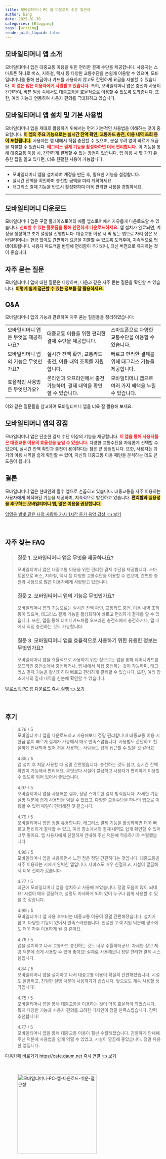 ```yaml
---
title: 모바일티머니 PC 앱 다운로드 쉬운 접근성
author: bing
date: 2025-01-30
categories: [Blogging]
tags: [writing]
render_with_liquid: false
---
```



<h2 id='모바일티머니앱소개'>모바일티머니 앱 소개</h2>

<p>모바일티머니 앱은 대중교통 이용을 위한 편리한 결제 수단을 제공합니다. 사용자는 스마트폰 하나로 버스, 지하철, 택시 등 다양한 교통수단을 손쉽게 이용할 수 있으며, 모바일티머니를 통해 현금이나 카드를 사용하지 않고도 간편하게 요금을 지불할 수 있습니다. <b><span style="color: #ee2323;">이 앱은 많은 이용자에게 사랑받고 있습니다.</span></b> 특히, 모바일티머니 앱은 충전과 사용이 간편하여, 바쁜 일상 속에서도 대중교통을 효율적으로 이용할 수 있도록 도와줍니다. 또한, 여러 기능과 연동하여 사용자 편의를 극대화하고 있습니다.</p>

<h2 id='모바일티머니앱설치및사용법'>모바일티머니 앱 설치 및 기본 사용법</h2>

<p>모바일티머니 앱을 제대로 활용하기 위해서는 먼저 기본적인 사용법을 이해하는 것이 중요합니다. <b><span style="background-color: #ffe066;">이 앱의 주요 기능으로는 실시간 잔액 확인, 교통카드 충전, 이용 내역 조회 등이 포함됩니다.</span></b> 사용자는 앱 내에서 직접 충전할 수 있으며, 분실 우려 없이 빠르게 요금을 지불할 수 있습니다. <b><span style="color: #ee2323;">태그리스 결제 기능을 활성화하면 더욱 편리합니다.</span></b> 이 기능을 통해 대중교통 이용 시, 간편하게 결제할 수 있는 장점이 있습니다. 앱 이용 시 몇 가지 유용한 팁을 알고 있다면, 더욱 원활한 사용이 가능합니다.</p>

<hr />

<ul>
    <li>모바일티머니 앱을 설치하여 계정을 만든 후, 필요한 기능을 설정합니다.</li>
    <li>실시간 잔액을 확인하며 충전할 금액을 미리 계획하세요.</li>
    <li>태그리스 결제 기능을 반드시 활성화하여 더욱 편리한 사용을 경험하세요.</li>
</ul>

<hr />

<h2 id='모바일티머니다운로드'>모바일티머니 다운로드</h2>

<p>모바일티머니 앱은 구글 플레이스토어와 애플 앱스토어에서 자유롭게 다운로드할 수 있습니다. <b><span style="color: #ee2323;">신뢰할 수 있는 플랫폼을 통해 안전하게 다운로드하세요.</span></b> 앱 설치가 완료되면, 계정을 생성하고 초기 설정을 진행합니다. 대중교통 이용 시 딱 맞는 앱으로 자리 잡은 모바일티머니는 현금 없이도 간편하게 요금을 지불할 수 있도록 도와주며, 지속적으로 업데이트됩니다. 사용자 피드백을 반영해 편리함이 추가되니, 최신 버전으로 유지하는 것이 좋습니다.</p>

<h2 id='자주묻는질문'>자주 묻는 질문</h2>

<p>모바일티머니 앱에 대한 질문은 다양하며, 다음과 같은 자주 묻는 질문을 확인할 수 있습니다. <b><span style="background-color: #ffe066;">이렇게 쉽게 접근할 수 있는 정보를 잘 활용하세요.</span></b></p>

<h2 id='QNA'>Q&A</h2>

<p>모바일티머니 앱의 기능과 관련하여 자주 묻는 질문들을 정리하였습니다:</p>

<table>
    <tr>
        <td>모바일티머니 앱은 무엇을 제공하나요?</td>
        <td>대중교통 이용을 위한 편리한 결제 수단을 제공합니다.</td>
        <td>스마트폰으로 다양한 교통수단을 이용할 수 있습니다.</td>
    </tr>
    <tr>
        <td>모바일티머니 앱의 기능은 무엇인가요?</td>
        <td>실시간 잔액 확인, 교통카드 충전, 이용 내역 조회를 지원합니다.</td>
        <td>빠르고 편리한 결제를 위해 태그리스 기능을 제공합니다.</td>
    </tr>
    <tr>
        <td>효율적인 사용법은 무엇인가요?</td>
        <td>온라인과 오프라인에서 충전 가능하며, 결제 내역을 확인할 수 있습니다.</td>
        <td>모바일티머니 앱으로 여러 가지 혜택을 누릴 수 있습니다.</td>
    </tr>
</table>

<p>이와 같은 질문들을 참고하여 모바일티머니 앱을 더욱 잘 활용해 보세요.</p>

<h2 id='앱의장점'>모바일티머니 앱의 장점</h2>

<p>모바일티머니 앱은 단순한 결제 수단 이상의 기능을 제공합니다. <b><span style="color: #ee2323;">이 앱을 통해 사용자들은 대중교통 이용의 효율성을 높일 수 있습니다.</span></b> 다양한 교통수단을 자유롭게 선택할 수 있으며, 실시간 잔액 확인과 충전이 용이하다는 점은 큰 장점입니다. 또한, 사용자는 과거의 이용 내역을 쉽게 확인할 수 있어, 자신의 대중교통 이용 패턴을 분석하는 데도 큰 도움이 됩니다.</p>

<h2 id='결론'>결론</h2>

<p>모바일티머니 앱은 현대인의 필수 앱으로 손꼽히고 있습니다. 대중교통을 자주 이용하는 사용자에게 최적화된 기능을 제공하며, 지속적으로 발전하고 있습니다. <b><span style="background-color: #ffe066;">편리함과 실용성을 추구하는 모바일티머니 앱, 많은 이용을 권장합니다.</span></b></p>


<p><a class="click-button" title="임영웅 별빛 같은 나의 사랑아 가사 1시간 듣기 음악 감상" href="https://24nara.github.io/posts/%EC%9E%84%EC%98%81%EC%9B%85-%EB%B3%84%EB%B9%9B-%EA%B0%99%EC%9D%80-%EB%82%98%EC%9D%98-%EC%82%AC%EB%9E%91%EC%95%84-%EA%B0%80%EC%82%AC-1%EC%8B%9C%EA%B0%84-%EB%93%A3%EA%B8%B0-%EC%9D%8C%EC%95%85-%EA%B0%90%EC%83%81/" rel="dofollow">임영웅 별빛 같은 나의 사랑아 가사 1시간 듣기 음악 감상 👈 보기</a></p><br>
<h2 id='자주_찾는_FAQ'>자주 찾는 FAQ</h2>
<div itemscope="" itemtype="https://schema.org/FAQPage">
<blockquote>
<div itemscope="" itemprop="mainEntity" itemtype="https://schema.org/Question">
<h3 itemprop="name">질문 1. 모바일티머니 앱은 무엇을 제공하나요?</h3>
<div itemscope="" itemprop="acceptedAnswer" itemtype="https://schema.org/Answer">
<span itemprop="text">
<p>모바일티머니 앱은 대중교통 이용을 위한 편리한 결제 수단을 제공합니다. 스마트폰으로 버스, 지하철, 택시 등 다양한 교통수단을 이용할 수 있으며, 간편한 충전과 사용으로 많은 이용자에게 사랑받고 있습니다.</p>
</span>
</div>
</div>
<div itemscope="" itemprop="mainEntity" itemtype="https://schema.org/Question">
<h3 itemprop="name">질문 2. 모바일티머니 앱의 기능은 무엇인가요?</h3>
<div itemscope="" itemprop="acceptedAnswer" itemtype="https://schema.org/Answer">
<span itemprop="text">
<p>모바일티머니 앱의 기능으로는 실시간 잔액 확인, 교통카드 충전, 이용 내역 조회 등이 있으며, 태그리스 결제 기능을 활성화하여 빠르고 편리하게 결제를 할 수 있습니다. 또한, 앱을 통해 티머니카드처럼 오프라인 충전소에서 충전하거나, 앱 내에서 직접 충전하는 것도 가능합니다.</p>
</span>
</div>
</div>
<div itemscope="" itemprop="mainEntity" itemtype="https://schema.org/Question">
<h3 itemprop="name">질문 3. 모바일티머니 앱을 효율적으로 사용하기 위한 유용한 정보는 무엇인가요?</h3>
<div itemscope="" itemprop="acceptedAnswer" itemtype="https://schema.org/Answer">
<span itemprop="text">
<p>모바일티머니 앱을 효율적으로 사용하기 위한 정보로는 앱을 통해 티머니카드를 오프라인 충전소에서 충전하거나, 앱 내에서 직접 충전하는 것이 가능하며, 태그리스 결제 기능을 활성화하여 빠르고 편리하게 결제할 수 있습니다. 또한, 여러 장소에서의 결제 내역을 한눈에 확인할 수 있습니다.</p>
</span>
</div>
</div>
</blockquote>
</div>
<p><a class="click-button" title="발로소득 PC 앱 다운로드 즉시 실행" href="https://24nara.github.io/posts/%EB%B0%9C%EB%A1%9C%EC%86%8C%EB%93%9D-PC-%EC%95%B1-%EB%8B%A4%EC%9A%B4%EB%A1%9C%EB%93%9C-%EC%A6%89%EC%8B%9C-%EC%8B%A4%ED%96%89/" rel="dofollow">발로소득 PC 앱 다운로드 즉시 실행 👈 보기</a></p><br>
<h2 id='후기'>후기</h2>
<div itemscope itemtype="https://schema.org/Product">
  <blockquote>
  <div itemprop="review" itemscope itemtype="https://schema.org/Review">
      <div itemprop="reviewRating" itemscope itemtype="https://schema.org/Rating"> <span itemprop="ratingValue">4.76</span> / <span itemprop="bestRating">5</span> </div>
      <span itemprop="reviewBody">모바일티머니 앱을 다운로드하고 사용해보니 정말 편리합니다! 대중교통 이용 시 현금 없이 빠르게 결제가 가능해서 매우 만족스럽습니다. 사용법도 간단하고 친절하게 안내되어 있어 처음 사용하는 사람들도 쉽게 접근할 수 있을 것 같아요.</span>
  </div>
  <br>
  <div itemprop="review" itemscope itemtype="https://schema.org/Review">
      <div itemprop="reviewRating" itemscope itemtype="https://schema.org/Rating"> <span itemprop="ratingValue">4.88</span> / <span itemprop="bestRating">5</span> </div>
      <span itemprop="reviewBody">앱 설치 후 처음 사용할 때 정말 간편했습니다. 충전하는 것도 쉽고, 실시간 잔액 확인이 가능해서 편리해요. 무엇보다 시설이 깔끔하고 사용자가 편리하게 이용할 수 있도록 되어 있어서 좋았습니다.</span>
  </div>
  <br>
  <div itemprop="review" itemscope itemtype="https://schema.org/Review">
      <div itemprop="reviewRating" itemscope itemtype="https://schema.org/Rating"> <span itemprop="ratingValue">4.97</span> / <span itemprop="bestRating">5</span> </div>
      <span itemprop="reviewBody">모바일티머니 앱을 사용해본 결과, 정말 스마트한 결제 방식입니다. 자세한 기능 설명 덕분에 쉽게 사용법을 익힐 수 있었고, 다양한 교통수단을 하나의 앱으로 이용할 수 있어 매일이 편리해진 것 같습니다.</span>
  </div>
  <br>
  <div itemprop="review" itemscope itemtype="https://schema.org/Review">
      <div itemprop="reviewRating" itemscope itemtype="https://schema.org/Rating"> <span itemprop="ratingValue">4.79</span> / <span itemprop="bestRating">5</span> </div>
      <span itemprop="reviewBody">모바일티머니 앱은 정말 유용합니다. 태그리스 결제 기능을 활성화하면 더욱 빠르고 편리하게 결제할 수 있고, 여러 장소에서의 결제 내역도 쉽게 확인할 수 있어 너무 좋아요. 앱 사용자에게 친절하게 안내해 주신 덕분에 적응하기가 수월했습니다.</span>
  </div>
  <br>
  <div itemprop="review" itemscope itemtype="https://schema.org/Review">
      <div itemprop="reviewRating" itemscope itemtype="https://schema.org/Rating"> <span itemprop="ratingValue">4.98</span> / <span itemprop="bestRating">5</span> </div>
      <span itemprop="reviewBody">모바일티머니 앱을 사용하면서 느낀 점은 정말 간편하다는 것입니다. 대중교통을 자주 이용하는 저에게 완벽한 앱입니다. 서비스도 매우 친절하고, 시설이 깔끔해서 더욱 신뢰가 갔습니다.</span>
  </div>
  <br>
  <div itemprop="review" itemscope itemtype="https://schema.org/Review">
      <div itemprop="reviewRating" itemscope itemtype="https://schema.org/Rating"> <span itemprop="ratingValue">4.77</span> / <span itemprop="bestRating">5</span> </div>
      <span itemprop="reviewBody">최근에 모바일티머니 앱을 설치하고 사용해 보았습니다. 정말 도움이 많이 되네요! 시설이 매우 깔끔하고, 설명도 자세하게 되어 있어 누구나 쉽게 사용할 수 있을 것 같습니다.</span>
  </div>
  <br>
  <div itemprop="review" itemscope itemtype="https://schema.org/Review">
      <div itemprop="reviewRating" itemscope itemtype="https://schema.org/Rating"> <span itemprop="ratingValue">4.99</span> / <span itemprop="bestRating">5</span> </div>
      <span itemprop="reviewBody">모바일티머니 앱 사용 후부터는 대중교통 이용이 정말 간편해졌습니다. 설치가 쉽고, 다양한 기능이 있어서 만족스러웠습니다. 친절한 고객 지원 덕분에 평소에도 더욱 자주 이용하게 될 것 같아요.</span>
  </div>
  <br>
  <div itemprop="review" itemscope itemtype="https://schema.org/Review">
      <div itemprop="reviewRating" itemscope itemtype="https://schema.org/Rating"> <span itemprop="ratingValue">4.76</span> / <span itemprop="bestRating">5</span> </div>
      <span itemprop="reviewBody">앱을 설치하고 나서 교통카드 충전하는 것도 너무 수월하더군요. 자세한 정보 제공 덕분에 쉽게 사용할 수 있어 좋아요! 실제로 사용해보니 정말 편리한 결제 시스템입니다.</span>
  </div>
  <br>
  <div itemprop="review" itemscope itemtype="https://schema.org/Review">
      <div itemprop="reviewRating" itemscope itemtype="https://schema.org/Rating"> <span itemprop="ratingValue">4.84</span> / <span itemprop="bestRating">5</span> </div>
      <span itemprop="reviewBody">모바일티머니 앱을 설치하고 나서 대중교통 이용이 확실히 간편해졌습니다. 시설도 깔끔하고, 친절한 설명 덕분에 사용하기가 쉽습니다. 앞으로도 계속 사용할 생각입니다!</span>
  </div>
  <br>
  <div itemprop="review" itemscope itemtype="https://schema.org/Review">
      <div itemprop="reviewRating" itemscope itemtype="https://schema.org/Rating"> <span itemprop="ratingValue">4.75</span> / <span itemprop="bestRating">5</span> </div>
      <span itemprop="reviewBody">모바일티머니 앱을 통해 대중교통을 이용하는 것이 더욱 효율적이 되었습니다. 특히 다양한 기능과 사용자 편의를 고려한 디자인이 정말 만족스럽습니다. 강력 추천합니다!</span>
  </div>
  <br>
  <div itemprop="review" itemscope itemtype="https://schema.org/Review">
      <div itemprop="reviewRating" itemscope itemtype="https://schema.org/Rating"> <span itemprop="ratingValue">4.77</span> / <span itemprop="bestRating">5</span> </div>
      <span itemprop="reviewBody">모바일티머니 앱을 통해 대중교통 이용이 훨씬 수월해졌습니다. 친절하게 안내해 주신 덕분에 사용법을 쉽게 익힐 수 있었고, 시설이 깔끔해 좋았습니다. 정말 유용한 앱입니다.</span>
  </div>
  </blockquote>
</div>
<p><a class="click-button" title="다음카페 바로가기 https//cafe.daum.net 즉시 연결" href="https://24nara.github.io/posts/%EB%8B%A4%EC%9D%8C%EC%B9%B4%ED%8E%98-%EB%B0%94%EB%A1%9C%EA%B0%80%EA%B8%B0-httpscafe.daum.net-%EC%A6%89%EC%8B%9C-%EC%97%B0%EA%B2%B0/" rel="dofollow">다음카페 바로가기 https//cafe.daum.net 즉시 연결 👈 보기</a></p><br>
<figure class="image"><img src="https://24nara.github.io/assets/img/thumbnail/모바일티머니-PC-앱-다운로드-쉬운-접근성.webp" alt="모바일티머니-PC-앱-다운로드-쉬운-접근성" width="256" height="256"></figure>
